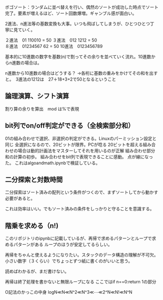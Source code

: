 ボゴソート：ランダムに並べ替えを行い、偶然のソートが成功した時点でソート完了。要素が増えるほど、ソート回数爆増。ギャンブル感が面白い。

2進法、n進法等の基数変換も大事。いつも飛ばしてしまうが、ひとつひとつ丁寧に見ていく。

２進法　01              110010 = 50
３進法　012               1212 = 50     
８進法　01234567            62 = 50
10進法　0123456789

基本的に10進数の数字を基数(n)で割ってその余りを並べていく流れ。10進数からn進数の場合は。

n進数から10進数の場合はどうする？ →各桁に基数の重みをかけてその和を出すと。　3進法の1212は　27＋18+3+2で50となるということ

## 論理演算、シフト演算
割り算の余りを算出　mod は%で表現

## bit列でon/off判定ができる（全検索部分和）
01の組み合わせで選択、非選択の判定ができる。Linuxのパーミッション設定と同じ
全選択になるので、20ビットが限界。PCが唸る
20ビットを超える組み合わせの場合は動的計画法をマスターしてそれを用いるのが正解
組み合わせ部分和の計算の初歩。
組み合わせをbit列で表現できることに感動。
点が線になった。
これはalgoandmath.ipynbで検証している。

## 二分探索と対数時間
二分探索はソート済みの配列という条件がつくので、まずソートしてから動かす必要があると。

これは効率はいい。でもソート済みの条件をしっかりと守ることを意識する。

## 階乗を求める（n!)
このリポジトリのipynbに記載しているが、再帰で求めるパターンとループで求めるパターンがある
ループのほうが安定してるらしい。

再帰をちゃんと使えるようになりたい。スタックのデータ構造の理解が不可欠。小さい数字（３くらい）でちょっとずつ紙に書くのがいいと思う。

読めばわかるが、まだ書けない。

再帰は終了処理を書かないと無限ループになる
ここではif n==0:return 1の部分







O記法のかっこの中身
logN≪N≪N^2≪N^3≪⋯≪2^N≪N!≪N^N



